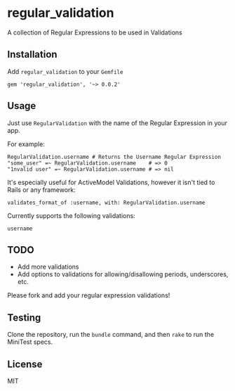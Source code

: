 # regular_validation #

A collection of Regular Expressions to be used in Validations

## Installation ##

Add `regular_validation` to your `Gemfile`

    gem 'regular_validation', '~> 0.0.2'

## Usage ##

Just use `RegularValidation` with the name of the Regular Expression in your app.

For example:

    RegularValidation.username # Returns the Username Regular Expression
    "some_user" =~ RegularValidation.username    # => 0
    "1nvalid user" =~ RegularValidation.username # => nil

It's especially useful for ActiveModel Validations, however it isn't tied to Rails or any framework:

    validates_format_of :username, with: RegularValidation.username

Currently supports the following validations:

    username

## TODO ##

* Add more validations
* Add options to validations for allowing/disallowing periods, underscores, etc.

Please fork and add your regular expression validations!

## Testing ##

Clone the repository, run the `bundle` command, and then `rake` to run the MiniTest specs.

## License ##

MIT